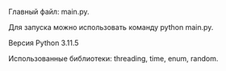 Главный файл: main.py.

Для запуска можно использовать команду python main.py.

Версия Python 3.11.5

Использованные библиотеки: threading, time, enum, random.

